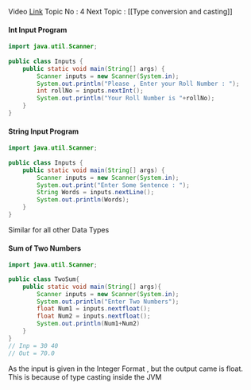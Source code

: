 Video [Link](https://youtu.be/TAtrPoaJ7gc?si=XPlzWbbj9sRuJbX-&t=3308)
Topic No : 4
Next Topic : [[Type conversion and casting]]

#### Int Input Program

```Java
import java.util.Scanner;  
  
public class Inputs {  
    public static void main(String[] args) {  
        Scanner inputs = new Scanner(System.in);  
        System.out.println("Please , Enter your Roll Number : ");  
        int rollNo = inputs.nextInt();  
        System.out.println("Your Roll Number is "+rollNo);  
    }  
}
```

#### String Input Program

```Java
import java.util.Scanner;  
  
public class Inputs {  
    public static void main(String[] args) {  
        Scanner inputs = new Scanner(System.in);  
        System.out.print("Enter Some Sentence : ");  
        String Words = inputs.nextLine();  
        System.out.println(Words);  
    }  
}
```

Similar for all other Data Types

#### Sum of Two Numbers

```Java
import java.util.Scanner;

public class TwoSum{
	public static void main(String[] args){
		Scanner inputs = new Scanner(System.in);
		System.out.println("Enter Two Numbers");
		float Num1 = inputs.nextfloat();
		float Num2 = inputs.nextfloat();
		System.out.println(Num1+Num2)
	}
}
// Inp = 30 40
// Out = 70.0
```

As the input is given in the Integer Format , but the output came is float. This is because of type casting inside the JVM


